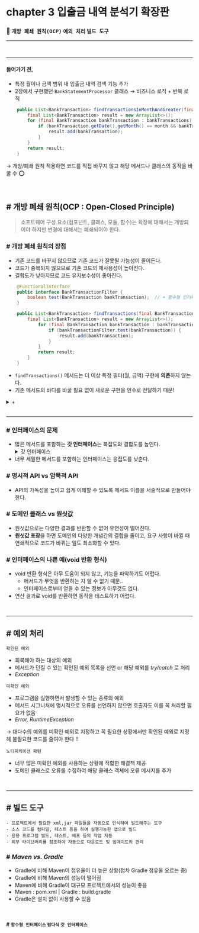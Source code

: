 # chapter 3 입출금 내역 분석기 확장판

### 📌 `개방 폐쇄 원칙(OCP)` `예외 처리` `빌드 도구`

---

<br/>

---

#### 들어가기 전,
- 특정 월이나 금액 범위 내 입출금 내역 검색 기능 추가
- 2장에서 구현했던 `BankStatementProcessor` 클래스 → 비즈니스 로직 + 반복 로직
```java
    public List<BankTransaction> findTransactionsInMonthAndGreater(final Month month, final int amount) {
        final List<BankTransaction> result = new ArrayList<>();
        for (final BankTransaction bankTransaction : bankTransactions) {
            if (bankTransaction.getDate().getMonth() == month && bankTransaction.getAmount() >= amount) {
                result.add(bankTransaction);
            }
        }
        return result;
    }
```
→ 개방/폐쇄 원칙 적용하면 코드를 직접 바꾸지 않고 해당 메서드나 클래스의 동작을 바꿀 수 ⭕️

<br/>

## # 개방 폐쇄 원칙(OCP : Open-Closed Principle)
> 소프트웨어 구성 요소(컴포넌트, 클래스, 모듈, 함수)는 확장에 대해서는 개방되어야 하지만 변경에 대해서는 폐쇄되어야 한다.

### # 개방 폐쇄 원칙의 장점
- 기존 코드를 바꾸지 않으므로 기존 코드가 잘못될 가능성이 줄어든다.
- 코드가 중복되지 않으므로 기존 코드의 재사용성이 높아진다.
- 결합도가 낮아지므로 코드 유지보수성이 좋아진다.

```java
    @FunctionalInterface
    public interface BankTransactionFilter {
        boolean test(BankTransaction bankTransaction);  // + 함수형 인터페이스 
    }
```
```java   
    public List<BankTransaction> findTransactions(final BankTransactionFilter bankTransactionFilter) {
        final List<BankTransaction> result = new ArrayList<>();
            for (final BankTransaction bankTransaction : bankTransactions) {
                if (bankTransactionFilter.test(bankTransaction)) {  
                    result.add(bankTransaction);
                }
            }
            return result;
        }
    }
```

- `findTransactions()` 메서드는 더 이상 특정 필터(월, 금액) 구현에 **의존**하지 않는다.
- 기존 메서드의 바디를 바꿀 필요 없이 새로운 구현을 인수로 전달하기 때문!


<details markdown="1">
<summary> + </summary>

#### # 함수형 인터페이스
> 함수형 인터페이스는 단 하나의 추상 메소드만이 선언된 인터페이스이다.

1. 변경되는 부분과 변경되지 않는 부분의 코드를 분리한다.
2. 변경되는 부분을 인터페이스로 추출한다.
3. 인터페이스에 대한 구현체를 익명 클래스로 구현해 메소드의 인자로 전달한다.

#### # 람다식
> (매개변수1, 매개변수2, ...) -> { 실행문 } 함

- 함수를 간략하면서 명확한 식으로 표현 가능
- 메서드의 이름과 반환 값이 없어지므로 `익명 함수` 이라고도 함
</details>

<br/>

---

### # 인터페이스의 문제
- 많은 메서드를 포함하는 **갓 인터페이스**는 복잡도와 결합도를 높인다.
    <details markdown="1">
    <summary> 갓 인터페이스 </summary>
        - 구현 클래스는 인터페이스에서 정의한 모든 연산의 구현 코드를 제공해야 한다. 따라서 인터페이스를 바꾸면 이를 구현한 코드도 바뀐 내용을 지원하도록 갱신되어야한다.
        <br/>
        - 인터페이스는 도메인 객체의 특정 접근자에 종속 되어서는 안된다. 도메인 객체의 세부 내용이 바뀌게 되면 인터페이스도 바뀌어야 하며 결국엔 구현 코드도 바뀌어야 한다.
    </details>
- 너무 세밀한 메서드를 포함하는 인터페이스는 응집도를 낮춘다.

### # 명시적 API vs 암묵적 API
- API의 가독성을 높이고 쉽게 이해할 수 있도록 메서드 이름을 서술적으로 만들어야 한다.


### # 도메인 클래스 vs 원싯값
- 원싯값으로는 다양한 결과를 반환할 수 없어 유연성이 떨어진다.
- **원싯값 포장**을 하면 도메인의 다양한 개념간의 결합을 줄이고, 요구 사항이 바뀔 때 연쇄적으로 코드가 바뀌는 일도 최소화할 수 있다.

### # 인터페이스의 나쁜 예(void 반환 형식)
- void 반환 형식은 아무 도움이 되지 않고, 기능을 파악하기도 어렵다.
  - 메서드가 무엇을 반환하는 지 알 수 없기 때문..
  - 인터페이스로부터 얻을 수 있는 정보가 아무것도 없다.
- 연산 결과로 void를 반환하면 동작을 테스트하기 어렵다.

<br/>

---
## # 예외 처리

`확인된 예외`
- 회복해야 하는 대상의 예외
- 메서드가 던질 수 있는 확인된 예외 목록을 선언 or 해당 예외를 _try/catch_ 로 처리
- _Exception_

`미확인 예외`
- 프로그램을 실행하면서 발생할 수 있는 종류의 예외
- 메서드 시그니처에 명시적으로 오류를 선언하지 않으면 호출자도 이를 꼭 처리할 필요가 없음
- _Error, RuntimeException_

→ 대다수의 예외를 미확인 예외로 지정하고 꼭 필요한 상황에서만 확인된 예외로 지정헤 불필요한 코드를 줄여야 한다 !!

`노티피케이션 패턴 `
- 너무 많은 미확인 예외를 사용하는 상황에 적합한 해결책 제공
- 도메인 클래스로 오류를 수집하여 해당 클래스 객체에 오류 메시지를 추가

<br/>

---
## # 빌드 도구
    - 프로젝트에서 필요한 xml,jar 파일들을 자동으로 인식하여 빌드해주는 도구
    - 소스 코드를 컴파일, 테스트 등을 하여 실행가능한 앱으로 빌드
    - 응용 프로그램 빌드, 테스트, 배포 등의 작업 자동  
    - 외부 라이브러리를 참조하여 자동으로 다운로드 및 업데이트의 관리 

### # _Maven vs. Gradle_
- Gradle에 비해 Maven이 점유율이 더 높은 상황(점차 Gradle 점유울 오르는 중)
- Gradle에 비해 Maven의 성능이 떨어짐
- Maven에 비해 Gradle이 대규모 프로젝트에서의 성능이 좋음
- Maven : pom.xml | Gradle : build.gradle
- Gradle은 설치 없이 사용할 수 있음

<br/>

#### # `함수형 인터페이스` `람다식` `갓 인터페이스` 